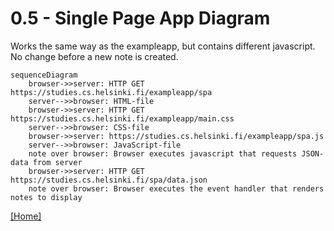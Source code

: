 # 0.5 - Single Page App Diagram
Works the same way as the exampleapp, but contains different javascript.
No change before a new note is created.

```mermaid
sequenceDiagram
    browser->>server: HTTP GET https://studies.cs.helsinki.fi/exampleapp/spa
    server-->>browser: HTML-file
    browser->>server: HTTP GET https://studies.cs.helsinki.fi/exampleapp/main.css
    server-->>browser: CSS-file
    browser->>server: https://studies.cs.helsinki.fi/exampleapp/spa.js
    server-->>browser: JavaScript-file
    note over browser: Browser executes javascript that requests JSON-data from server
    browser->>server: HTTP GET https://studies.cs.helsinki.fi/spa/data.json
    note over browser: Browser executes the event handler that renders notes to display
```

[[Home]](../README.md)
